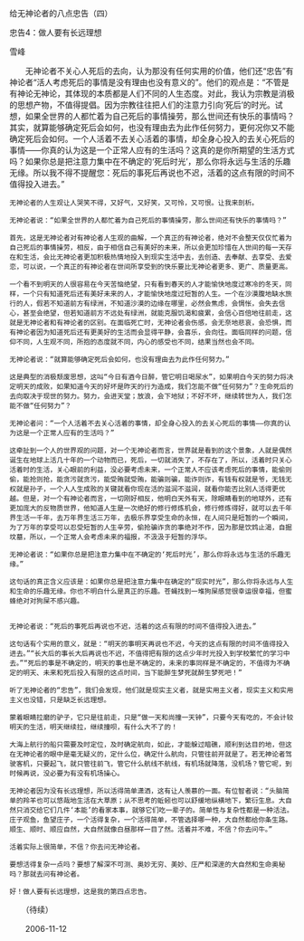 给无神论者的八点忠告（四）

忠告4：做人要有长远理想

雪峰


　　无神论者不关心人死后的去向，认为那没有任何实用的价值，他们还“忠告”有神论者“活人考虑死后的事情是没有理由也没有意义的”。他们的观点是：“不管是有神论无神论，其体现的本质都是人们不同的人生态度。对此，我认为宗教是消极的思想产物，不值得提倡。因为宗教往往把人们的注意力引向‘死后’的时光。试想，如果全世界的人都忙着为自己死后的事情操劳，那么世间还有快乐的事情吗？其实，就算能够确定死后会如何，也没有理由去为此作任何努力，更何况你又不能确定死后会如何。一个人活着不去关心活着的事情，却全身心投入的去关心死后的事情——你真的认为这是一个正常人应有的生活吗？这真的是你所期望的生活方式吗？如果你总是把注意力集中在不确定的‘死后时光’，那么你将永远与生活的乐趣无缘。所以我不得不提醒您：死后的事死后再说也不迟，活着的这点有限的时间不值得投入进去。”

    无神论者的人生观让人哭笑不得，又好气，又好笑，又可怜，又可恨。让我来剖析。

    无神论者说：“如果全世界的人都忙着为自己死后的事情操劳，那么世间还有快乐的事情吗？”

    首先，这是无神论者对有神论者人生观的曲解，一个真正的有神论者，绝对不会整天仅仅忙着为自己死后的事情操劳，相反，由于相信自己有美好的未来，所以会更加珍惜在人世间的每一天存在和生活，会比无神论者更加积极热情地投入到现实生活中去，去创造、去奉献、去享受、去爱恋，可以说，一个真正的有神论者在世间所享受到的快乐要比无神论者更多、更广、质量更高。

    一个看不到明天的人很容易在今天苦恼绝望，只有看到春天的人才能愉快地度过寒冷的冬天，同样，一个只有知道死后还有美好未来的人，才能愉快地度过短暂的人生。一个在沙漠腹地缺水旅行的人，假若不知道前方有绿洲，不知道沙漠的边缘在哪里，必然会焦虑，会惆怅，会失去信心，甚至会绝望，但若知道前方不远处有绿洲，就能克服饥渴和疲累，会信心百倍地往前走，这就是无神论者和有神论者的区别。在面临死亡时，无神论者会伤感，会无奈地悲哀，会恐惧，而有神论者因为知道死后还有更美好的生活而会显得平静，会喜乐，会向往。面临同样的问题，信仰不同，人生观不同，所抱的态度就不同，内心的感受也不同，结果当然也会不同。

    无神论者说：“就算能够确定死后会如何，也没有理由去为此作任何努力。”

    这是典型的消极颓废思想，这叫“今日有酒今日醉，管它明日喝尿水”，如果明白今天的努力将决定明天的成败，如果知道今天的好坏是昨天的行为造成，我们怎能不做“任何努力”？生命死后的去向取决于现世的努力。努力，会进天堂；放浪，会下地狱；不好不坏，继续转世为人，我们怎能不做“任何努力”？

    无神论者问：“一个人活着不去关心活着的事情，却全身心投入的去关心死后的事情——你真的认为这是一个正常人应有的生活吗？”

    这牵扯到一个人的世界观的问题，对一个无神论者而言，世界就是看到的这个景象，人就是偶然诞生在地球上活几十年的一个动物而已，死后，一切就消失了，不存在了，所以，活着时只关心活着时的生活，关心眼前的利益，没必要考虑未来，一个正常人不应该考虑死后的事情，能偷则偷，能抢则抢，能贪污就贪污，能受贿就受贿，能骗则骗，能诈则诈，有钱有权就是爷，无钱无权就是孙子，一个人人生成败的关键就看你现在活的滋润不滋润，就看你能否比别人活得更优越。但是，对一个有神论者而言，一切刚好相反，他明白天外有天，除眼睛看到的地球外，还有更加庞大的反物质世界，他知道人生是一次绝好的修行修炼机会，修行修炼得好，就可以去千年界生活一千年，去万年界生活三万年，去极乐界享受生命的永恒，在人间只是短暂的一个瞬间，为了万年的享受可以忍受短暂的人生辛劳，偷抢骗诈贪的事绝对不作，因为那是饮鸩止渴，自掘坟墓，所以，一个正常人会考虑未来的福报，不汲汲于短暂的浮华。

    无神论者说：“如果你总是把注意力集中在不确定的‘死后时光’，那么你将永远与生活的乐趣无缘。”

    这句话的真正含义应该是：如果你总是把注意力集中在确定的“现实时光”，那么你将永远与人生和生命的乐趣无缘。你也不明白什么是真正的乐趣。苍蝇找到一堆狗屎感觉很幸运很幸福，但蜜蜂绝对对狗屎不感兴趣。


    无神论者说：“死后的事死后再说也不迟，活着的这点有限的时间不值得投入进去。”

    这句话有个实用的意义，就是：“明天的事明天再说也不迟，今天的这点有限的时间不值得投入进去。”“长大后的事长大后再说也不迟，不值得把有限的这点少年时光投入到学校繁忙的学习中去。”“死后的事是不确定的，明天的事也是不确定的，未来的事同样是不确定的，不值得为不确定的明天、未来和死后投入有限的这点时间，当下能醉生梦死就醉生梦死吧！”

    听了无神论者的“忠告”，我们会发现，他们就是现实主义者，就是实用主义者，现实主义和实用主义也没错，只是缺乏长远理想。

    蒙着眼睛拉磨的驴子，它只是往前走，只是“做一天和尚撞一天钟”，只要今天有吃的，不会计较明天的生活，明天继续拉，继续撞呗，有什么大不了的！

    大海上航行的船只需要及时定位，及时确定航向，如此，才能躲过暗礁，顺利到达目的地，但这在无神论者的眼中是毫无疑义的，定什么位，确定什么航向，只管往前开就是了。若无神论者驾驶客机，只要起飞，就只管往前飞，管它什么航线不航线，有机场就降落，没机场？管它呢，到时候再说，没必要为有没有机场操心。

    无神论者因为没有长远理想，所以活得简单潇洒，这有让人羡慕的一面。有位智者说：“头脑简单的羚羊也可以悠哉地生活在大草原；从不思考的蚯蚓也可以舒缓地纵横地下，繁衍生息。大自然只消交给它们几件‘本能’的看家本事，就够它们吃一辈子的。简单性与复杂性都是一种活法。庄子观鱼，鱼望庄子，一个活得复杂，一个活得简单，不管选择哪一种，大自然都给你条生路。顺生、顺时、顺应自然，大自然就像白昼那样一目了然。活着并不难，不信？你去问牛。”

    活着实际上很简单，不信？你去问无神论者。

    要想活得复杂一点吗？要想了解深不可测、奥妙无穷、美妙、庄严和深邃的大自然和生命奥秘吗？那就去问有神论者。

    好！做人要有长远理想，这是我的第四点忠告。

　　（待续）

　　2006-11-12



